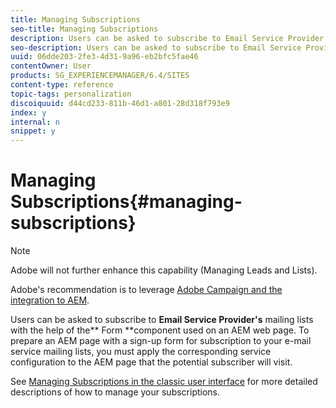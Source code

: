 ```yaml
---
title: Managing Subscriptions
seo-title: Managing Subscriptions
description: Users can be asked to subscribe to Email Service Provider's mailing lists with the help of the Form component used on an AEM web page
seo-description: Users can be asked to subscribe to Email Service Provider's mailing lists with the help of the Form component used on an AEM web page
uuid: 06dde203-2fe3-4d31-9a96-eb2bfc5fae46
contentOwner: User
products: SG_EXPERIENCEMANAGER/6.4/SITES
content-type: reference
topic-tags: personalization
discoiquuid: d44cd233-811b-46d1-a801-28d318f793e9
index: y
internal: n
snippet: y
---
```


# Managing Subscriptions{#managing-subscriptions}

>[!NOTE]
>
>Adobe will not further enhance this capability (Managing Leads and Lists).
>
>Adobe's recommendation is to leverage [Adobe Campaign and the integration to AEM](../../../sites/administering/using/campaign.md).

Users can be asked to subscribe to **Email Service Provider's** mailing lists with the help of the** Form **component used on an AEM web page. To prepare an AEM page with a sign-up form for subscription to your e-mail service mailing lists, you must apply the corresponding service configuration to the AEM page that the potential subscriber will visit.

See [Managing Subscriptions in the classic user interface](../../../sites/classic-ui-authoring/using/classic-personalization-campaigns-email-subscriptions.md) for more detailed descriptions of how to manage your subscriptions. 
